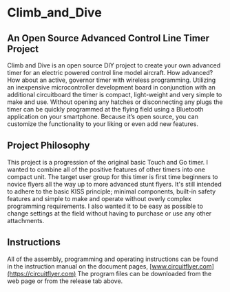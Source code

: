 # Climb_and_Dive

## An Open Source Advanced Control Line Timer Project

Climb and Dive is an open source DIY project to create your own advanced timer for an electric powered control line model aircraft.  How advanced?  How about an active, governor timer with wireless programming.  Utilizing an inexpensive microcontroller development board in conjunction with an additional circuitboard the timer is compact, light-weight and very simple to make and use.   Without opening any hatches or disconnecting any plugs the timer can be quickly programmed at the flying field using a Bluetooth application on your smartphone.  Because it’s open source, you can customize the functionality to your liking or even add new features.

## Project Philosophy

This project is a progression of the original basic Touch and Go timer.  I wanted to combine all of the positive features of other timers into one compact unit.  The target user group for this timer is first time beginners to novice flyers all the way up to more advanced stunt flyers.  It's still intended to adhere to the basic KISS principle; minimal components, built-in safety features and simple to make and operate without overly complex programming requirements.  I also wanted it to be easy as possible to change settings at the field without having to purchase or use any other attachments.

## Instructions

All of the assembly, programming and operating instructions can be found in the instruction manual on the document pages, [www.circuitflyer.com](https://circuitflyer.com)  The program files can be downloaded from the web page or from the release tab above.
